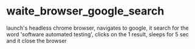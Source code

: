 # waite_browser_google_search
launch's headless chrome browser, navigates to google, it search for the word 'software automated testing', clicks on the 1 result, sleeps for 5 sec and it close the browser
